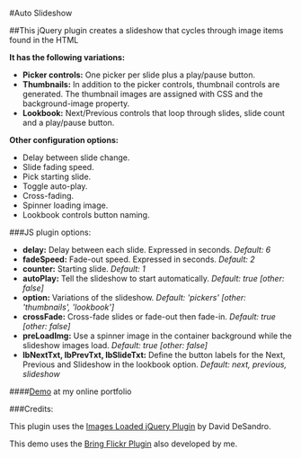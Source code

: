 #Auto Slideshow

##This jQuery plugin creates a slideshow that cycles through image items found in the HTML

**It has the following variations:**

+ **Picker controls:** One picker per slide plus a play/pause button.
+ **Thumbnails:** In addition to the picker controls, thumbnail controls are generated. The thumbnail images are assigned with CSS and the background-image property.
+ **Lookbook:** Next/Previous controls that loop through slides, slide count and a play/pause button.

**Other configuration options:**

+ Delay between slide change.
+ Slide fading speed.
+ Pick starting slide.
+ Toggle auto-play.
+ Cross-fading.
+ Spinner loading image.
+ Lookbook controls button naming.

###JS plugin options:

+ **delay:** Delay between each slide. Expressed in seconds. *Default: 6*
+ **fadeSpeed:** Fade-out speed. Expressed in seconds. *Default: 2*
+ **counter:** Starting slide. *Default: 1*
+ **autoPlay:** Tell the slideshow to start automatically. *Default: true [other: false]*
+ **option:** Variations of the slideshow. *Default: 'pickers' [other: 'thumbnails', 'lookbook']*
+ **crossFade:** Cross-fade slides or fade-out then fade-in. *Default: true [other: false]*
+ **preLoadImg:** Use a spinner image in the container background while the slideshow images load. *Default: true [other: false]*
+ **lbNextTxt, lbPrevTxt, lbSlideTxt:** Define the button labels for the Next, Previous and Slideshow in the lookbook option. *Default: next, previous, slideshow*

####[Demo](http://jdmedina.com/javascript/slideshow/ "Online demo") at my online portfolio

###Credits:

This plugin uses the [Images Loaded jQuery Plugin](http://desandro.github.com/imagesloaded/ "Images Loaded jQuery Plugin Github") by David DeSandro.

This demo uses the [Bring Flickr Plugin](https://github.com/jdmedina/js/tree/master/bringFlickr "Bring Flickr Plugin") also developed by me.
